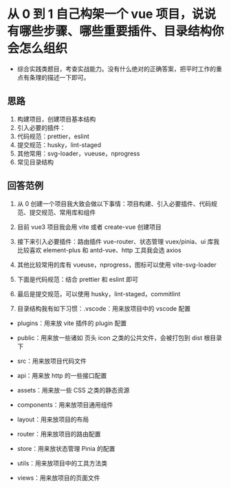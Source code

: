 # 从 0 到 1 自己构架一个 vue 项目，说说有哪些步骤、哪些重要插件、目录结构你会怎么组织

- 综合实践类题目，考查实战能力。没有什么绝对的正确答案，把平时工作的重点有条理的描述一下即可。

## 思路

1. 构建项目，创建项目基本结构
2. 引入必要的插件：
3. 代码规范：prettier，eslint
4. 提交规范：husky，lint-staged
5. 其他常用：svg-loader，vueuse，nprogress
6. 常见目录结构

## 回答范例

1. 从 0 创建一个项目我大致会做以下事情：项目构建、引入必要插件、代码规范、提交规范、常用库和组件

2. 目前 vue3 项目我会用 vite 或者 create-vue 创建项目

3. 接下来引入必要插件：路由插件 vue-router、状态管理 vuex/pinia、ui 库我比较喜欢 element-plus 和 antd-vue、http 工具我会选 axios

4. 其他比较常用的库有 vueuse，nprogress，图标可以使用 vite-svg-loader

5. 下面是代码规范：结合 prettier 和 eslint 即可

6. 最后是提交规范，可以使用 husky，lint-staged，commitlint

7. 目录结构我有如下习惯：.vscode：用来放项目中的 vscode 配置

- plugins：用来放 vite 插件的 plugin 配置

- public：用来放一些诸如 页头 icon 之类的公共文件，会被打包到 dist 根目录下

- src：用来放项目代码文件

- api：用来放 http 的一些接口配置

- assets：用来放一些 CSS 之类的静态资源

- components：用来放项目通用组件

- layout：用来放项目的布局

- router：用来放项目的路由配置

- store：用来放状态管理 Pinia 的配置

- utils：用来放项目中的工具方法类

- views：用来放项目的页面文件

